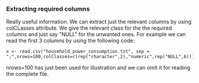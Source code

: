 ### Extracting required columns

Really useful information. We can extract just the relevant columns by using colCLasses attribute. We give the relevant class for the the required columns and just say "NULL" for the unwanted ones. For example we can read the first 3 columns by using the following code:

```
x <- read.csv("household_power_consumption.txt", sep = ";",nrows=100,colClasses=c(rep("character",2),"numeric",rep("NULL",6)))
```

nrows=100 has just been used for illustration and we can omit it for reading the complete file.
